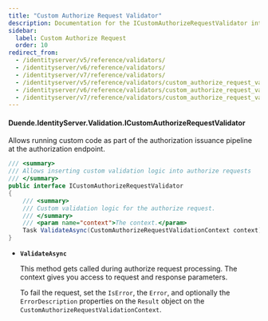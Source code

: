```yaml
---
title: "Custom Authorize Request Validator"
description: Documentation for the ICustomAuthorizeRequestValidator interface which allows inserting custom validation logic into the authorization request pipeline.
sidebar:
  label: Custom Authorize Request
  order: 10
redirect_from:
  - /identityserver/v5/reference/validators/
  - /identityserver/v6/reference/validators/
  - /identityserver/v7/reference/validators/
  - /identityserver/v5/reference/validators/custom_authorize_request_validator/
  - /identityserver/v6/reference/validators/custom_authorize_request_validator/
  - /identityserver/v7/reference/validators/custom_authorize_request_validator/
---
```


#### Duende.IdentityServer.Validation.ICustomAuthorizeRequestValidator

Allows running custom code as part of the authorization issuance pipeline at the authorization endpoint.

```cs
/// <summary>
/// Allows inserting custom validation logic into authorize requests
/// </summary>
public interface ICustomAuthorizeRequestValidator
{
    /// <summary>
    /// Custom validation logic for the authorize request.
    /// </summary>
    /// <param name="context">The context.</param>
    Task ValidateAsync(CustomAuthorizeRequestValidationContext context);
}
```

* **`ValidateAsync`**

  This method gets called during authorize request processing. The context gives you access to request and response
  parameters.

  To fail the request, set the `IsError`, the `Error`, and optionally the `ErrorDescription` properties on the
  `Result` object on the `CustomAuthorizeRequestValidationContext`.
